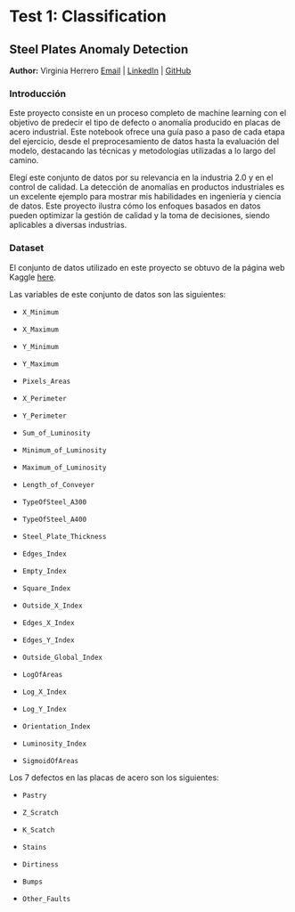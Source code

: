 # Test 1: Classification

## Steel Plates Anomaly Detection

**Author:** Virginia Herrero [Email](mailto:v.herrero@outlook.com) | [LinkedIn](https://www.linkedin.com/in/virginia-herrero-casero/) | [GitHub](https://github.com/herrerovir)

### Introducción

Este proyecto consiste en un proceso completo de machine learning con el objetivo de predecir el tipo de defecto o anomalía producido en placas de acero industrial. Este notebook ofrece una guía paso a paso de cada etapa del ejercicio, desde el preprocesamiento de datos hasta la evaluación del modelo, destacando las técnicas y metodologías utilizadas a lo largo del camino.

Elegí este conjunto de datos por su relevancia en la industria 2.0 y en el control de calidad. La detección de anomalías en productos industriales es un excelente ejemplo para mostrar mis habilidades en ingeniería y ciencia de datos. Este proyecto ilustra cómo los enfoques basados en datos pueden optimizar la gestión de calidad y la toma de decisiones, siendo aplicables a diversas industrias.

### Dataset

El conjunto de datos utilizado en este proyecto se obtuvo de la página web Kaggle [here](https://www.kaggle.com/datasets/uciml/faulty-steel-plates).

Las variables de este conjunto de datos son las siguientes:

- `X_Minimum`

- `X_Maximum`

- `Y_Minimum`

- `Y_Maximum`

- `Pixels_Areas`

- `X_Perimeter`

- `Y_Perimeter`

- `Sum_of_Luminosity`

- `Minimum_of_Luminosity`

- `Maximum_of_Luminosity`

- `Length_of_Conveyer`

- `TypeOfSteel_A300`

- `TypeOfSteel_A400`

- `Steel_Plate_Thickness`

- `Edges_Index`

- `Empty_Index`

- `Square_Index`

- `Outside_X_Index`

- `Edges_X_Index`

- `Edges_Y_Index`

- `Outside_Global_Index`

- `LogOfAreas`

- `Log_X_Index`

- `Log_Y_Index`

- `Orientation_Index`

- `Luminosity_Index`

- `SigmoidOfAreas`

Los 7 defectos en las placas de acero son los siguientes: 

- `Pastry`

- `Z_Scratch`

- `K_Scatch`

- `Stains`

- `Dirtiness`

- `Bumps`

- `Other_Faults`
